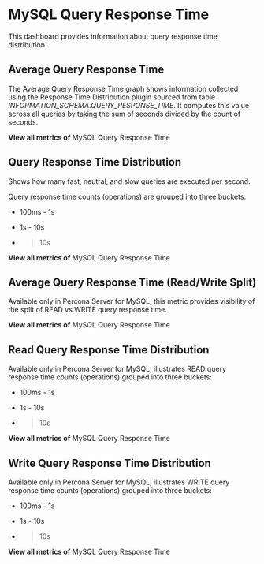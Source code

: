 # MySQL Query Response Time

This dashboard provides information about query response time distribution.

## Average Query Response Time

The Average Query Response Time graph shows information collected using
the Response Time Distribution plugin sourced from table
*INFORMATION_SCHEMA.QUERY_RESPONSE_TIME*. It computes this value across all
queries by taking the sum of seconds divided by the count of seconds.

**View all metrics of** MySQL Query Response Time

## Query Response Time Distribution

Shows how many fast, neutral, and slow queries are executed per second.

Query response time counts (operations) are grouped into three buckets:


* 100ms - 1s


* 1s - 10s


* > 10s

**View all metrics of** MySQL Query Response Time

## Average Query Response Time (Read/Write Split)

Available only in Percona Server for MySQL, this metric provides
visibility of the split of READ vs WRITE query response time.

**View all metrics of** MySQL Query Response Time

## Read Query Response Time Distribution

Available only in Percona Server for MySQL, illustrates READ query response time
counts (operations) grouped into three buckets:


* 100ms - 1s


* 1s - 10s


* > 10s

**View all metrics of** MySQL Query Response Time

## Write Query Response Time Distribution

Available only in Percona Server for MySQL, illustrates WRITE query response
time counts (operations) grouped into three buckets:


* 100ms - 1s


* 1s - 10s


* > 10s

**View all metrics of** MySQL Query Response Time

<!-- -*- mode: rst -*- -->
<!-- Tips (tip) -->
<!-- Abbreviations (abbr) -->
<!-- Docker commands (docker) -->
<!-- Graphical interface elements (gui) -->
<!-- Options and parameters (opt) -->
<!-- pmm-admin commands (pmm-admin) -->
<!-- SQL commands (sql) -->
<!-- PMM Dashboards (dbd) -->
<!-- * Text labels -->
<!-- Special headings (h) -->
<!-- Status labels (status) -->
